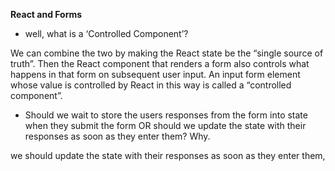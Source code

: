 **React and Forms**


- well, what is a ‘Controlled Component’?

We can combine the two by making the React state be the “single source of truth”. Then the React component that renders a form also controls what happens in that form on subsequent user input. An input form element whose value is controlled by React in this way is called a “controlled component”.


- Should we wait to store the users responses from the form into state when they submit the form OR should we update the state with their responses as soon as they enter them? Why.

we should update the state with their responses as soon as they enter them,